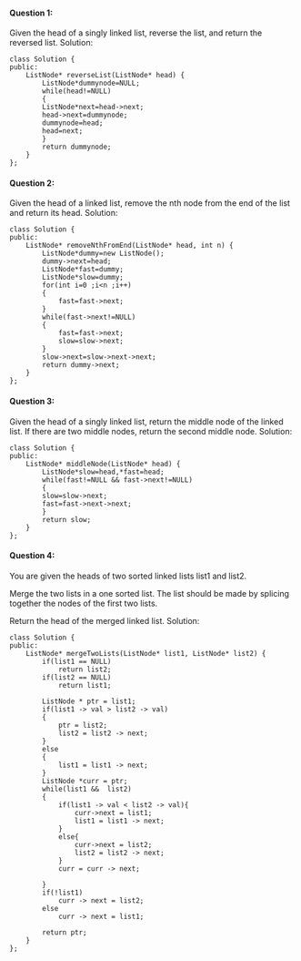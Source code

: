 #### Question 1:
Given the head of a singly linked list, reverse the list, and return the reversed list.
Solution:
```
class Solution {
public:
    ListNode* reverseList(ListNode* head) {
        ListNode*dummynode=NULL;
        while(head!=NULL)
        {
        ListNode*next=head->next;
        head->next=dummynode;
        dummynode=head;
        head=next;
        }
        return dummynode;
    }
};
```

#### Question 2:
Given the head of a linked list, remove the nth node from the end of the list and return its head.
Solution:
```
class Solution {
public:
    ListNode* removeNthFromEnd(ListNode* head, int n) {
        ListNode*dummy=new ListNode();
        dummy->next=head;
        ListNode*fast=dummy;
        ListNode*slow=dummy;
        for(int i=0 ;i<n ;i++)
        {
            fast=fast->next;
        }
        while(fast->next!=NULL)
        {
            fast=fast->next;
            slow=slow->next;
        }
        slow->next=slow->next->next;
        return dummy->next;
    }
};
```
#### Question 3:
Given the head of a singly linked list, return the middle node of the linked list.
If there are two middle nodes, return the second middle node.
Solution:
```
class Solution {
public:
    ListNode* middleNode(ListNode* head) {
        ListNode*slow=head,*fast=head;
        while(fast!=NULL && fast->next!=NULL)
        {
        slow=slow->next;
        fast=fast->next->next;
        }
        return slow;
    }
};
```
#### Question 4:
You are given the heads of two sorted linked lists list1 and list2.

Merge the two lists in a one sorted list. The list should be made by splicing together the nodes of the first two lists.

Return the head of the merged linked list.
Solution:
```
class Solution {
public:
    ListNode* mergeTwoLists(ListNode* list1, ListNode* list2) {
        if(list1 == NULL)
            return list2;
        if(list2 == NULL)
            return list1;
        
        ListNode * ptr = list1;
        if(list1 -> val > list2 -> val)
        {
            ptr = list2;
            list2 = list2 -> next;
        }
        else
        {
            list1 = list1 -> next;
        }
        ListNode *curr = ptr;
        while(list1 &&  list2)
        {
            if(list1 -> val < list2 -> val){
                curr->next = list1;
                list1 = list1 -> next;
            }
            else{
                curr->next = list2;
                list2 = list2 -> next;
            }
            curr = curr -> next;
                
        }
        if(!list1)
            curr -> next = list2;
        else
            curr -> next = list1;
            
        return ptr;
    }
};
```
